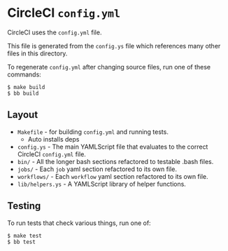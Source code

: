 # CircleCI `config.yml`

CircleCI uses the `config.yml` file.

This file is generated from the `config.ys` file which references many other
files in this directory.

To regenerate `config.yml` after changing source files, run one of these
commands:

```
$ make build
$ bb build
```


## Layout

* `Makefile` - for building `config.yml` and running tests.
  * Auto installs deps
* `config.ys` - The main YAMLScript file that evaluates to the correct CircleCI
  `config.yml` file.
* `bin/` - All the longer bash sections refactored to testable .bash files.
* `jobs/` - Each `job` yaml section refactored to its own file.
* `workflows/` - Each `workflow` yaml section refactored to its own file.
* `lib/helpers.ys` - A YAMLScript library of helper functions.


## Testing

To run tests that check various things, run one of:

```
$ make test
$ bb test
```

